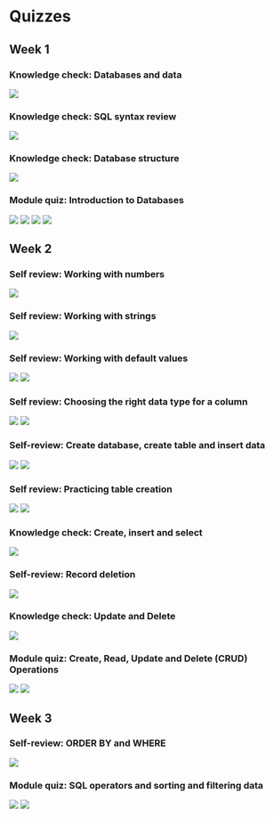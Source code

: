 # Quizzes

## Week 1

### Knowledge check: Databases and data

![](images/1.png)

### Knowledge check: SQL syntax review

![](images/2.png)

### Knowledge check: Database structure

![](images/3.png)

### Module quiz: Introduction to Databases

![](images/4.png)
![](images/5.png)
![](images/6.png)
![](images/7.png)

## Week 2

### Self review: Working with numbers

![](images/8.png)

### Self review: Working with strings

![](images/9.png)

### Self review: Working with default values

![](images/10.png)
![](images/11.png)

### Self review: Choosing the right data type for a column

![](images/12.png)
![](images/13.png)

### Self-review: Create database, create table and insert data

![](images/14.png)
![](images/15.png)

### Self review: Practicing table creation

![](images/16.png)
![](images/17.png)

### Knowledge check: Create, insert and select

![](images/18.png)

### Self-review: Record deletion

![](images/19.png)

### Knowledge check: Update and Delete

![](images/20.png)

### Module quiz: Create, Read, Update and Delete (CRUD) Operations

![](images/21.png)
![](images/22.png)

## Week 3

### Self-review: ORDER BY and WHERE

![](images/23.png)

### Module quiz: SQL operators and sorting and filtering data

![](images/24.png)
![](images/25.png)

